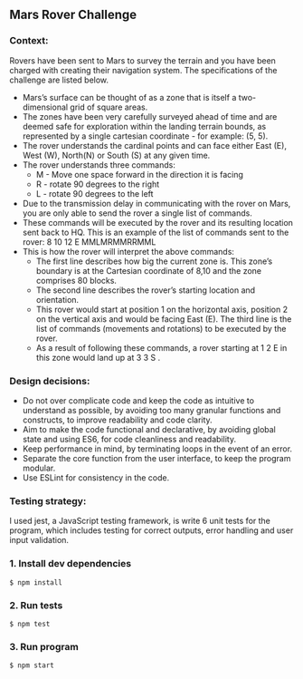 ## Mars Rover Challenge


### Context:

Rovers have been sent to Mars to survey the terrain and you have been charged with creating
their navigation system. The specifications of the challenge are listed below.

- Mars’s surface can be thought of as a zone that is itself a two-dimensional grid of square areas.
- The zones have been very carefully surveyed ahead of time and are deemed safe for
exploration within the landing terrain bounds, as represented by a single cartesian coordinate - for example: (5, 5).
- The rover understands the cardinal points and can face either East (E), West (W), North(N) or South (S) at any given time.
- The rover understands three commands:
  - M - Move one space forward in the direction it is facing
  - R - rotate 90 degrees to the right
  - L - rotate 90 degrees to the left
- Due to the transmission delay in communicating with the rover on Mars, you are only able to send the rover a single list of commands.
- These commands will be executed by the rover and its resulting location sent back to HQ. This is an example of the list of commands sent to the rover:
8 10
12 E
MMLMRMMRRMML
- This is how the rover will interpret the above commands:
  - The first line describes how big the current zone is. This zone’s boundary is at
  the Cartesian coordinate of 8,10 and the zone comprises 80 blocks.
  - The second line describes the rover’s starting location and orientation.
  - This rover would start at position 1 on the horizontal axis, position 2 on the vertical axis and would be facing East (E). The third line is the list of commands (movements and rotations) to be executed by the rover.
  - As a result of following these commands, a rover starting at 1 2 E in this zone
  would land up at 3 3 S .


### Design decisions:

- Do not over complicate code and keep the code as intuitive to understand as possible, by avoiding too many granular functions and constructs, to improve readability and code clarity.
- Aim to make the code functional and declarative, by avoiding global state and using ES6, for code cleanliness and readability.
- Keep performance in mind, by terminating loops in the event of an error.
- Separate the core function from the user interface, to keep the program modular.
- Use ESLint for consistency in the code.


### Testing strategy:

I used jest, a JavaScript testing framework, is write 6 unit tests for the program, which includes testing for correct outputs, error handling and user input validation.


### 1. Install dev dependencies
```
$ npm install
```

### 2. Run tests
```
$ npm test
```

### 3. Run program
```
$ npm start
```
